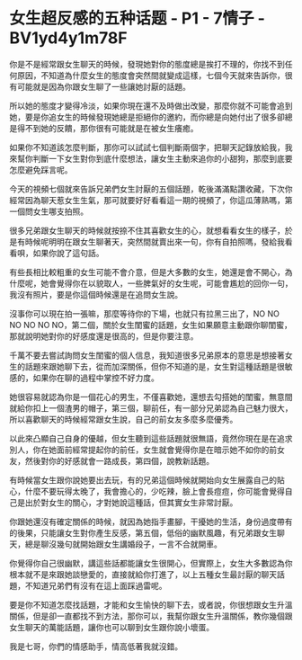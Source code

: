 # 女生超反感的五种话题 - P1 - 7情子 - BV1yd4y1m78F

你是不是經常跟女生聊天的時候，發現她對你的態度總是挨打不理的，你找不到任何原因，不知道為什麼女生的態度會突然間就變成這樣，七個今天就來告訴你，很有可能就是因為你跟女生聊了一些讓她討厭的話題。

所以她的態度才變得冷淡，如果你現在還不及時做出改變，那麼你就不可能會追到她，要是你追女生的時候發現她總是拒絕你的邀約，而你總是向她付出了很多卻總是得不到她的反饋，那你很有可能就是在被女生癢癒。

如果你不知道該怎麼判斷，那你可以試試七個判斷兩個字，把聊天記錄放給我，我來幫你判斷一下女生對你到底什麼想法，讓女生主動來追你的小甜狗，那麼到底要怎麼避免踩言呢。

今天的視頻七個就來告訴兄弟們女生討厭的五個話題，乾後滿滿點讚收藏，下次你經常因為聊天惹女生生氣，那可就要好好看看這一期的視頻了，你這瓜薄熟嗎，第一個問女生哪支拍照。

很多兄弟跟女生聊天的時候就按捺不住其喜歡女生的心，就想看看女生的樣子，於是有時候呢明明在跟女生聊著天，突然間就賣出來一句，你有自拍照嗎，發給我看看唄，如果你說了這句話。

有些長相比較粗重的女生可能不會介意，但是大多數的女生，她還是會不開心，為什麼呢，她會覺得你在以貌取人，一些脾氣好的女生呢，可能會尷尬的回你一句，我沒有照片，要是你這個時候還是在追問女生說。

沒事你可以現在拍一張嘛，那麼等待你的下場，也就只有拉黑三出了，NO NO NO NO NO NO，第二個，關於女生閨蜜的話題，女生如果願意主動跟你聊閨蜜，那就說明她對你的好感度還是很高的，但是你要注意。

千萬不要去嘗試詢問女生閨蜜的個人信息，我知道很多兄弟原本的意思是想接著女生的話題來跟她聊下去，從而加深關係，但你不知道的是，女生對這種話題是很敏感的，如果你在聊的過程中掌控不好力度。

她很容易就認為你是一個花心的男生，不僅喜歡她，還想去勾搭她的閨蜜，無意間就給你扣上一個渣男的帽子，第三個，聊前任，有一部分兄弟認為自己魅力很大，所以喜歡聊天的時候經常跟女生說，自己的前女友多麼多麼優秀。

以此來凸顯自己自身的優越，但女生聽到這些話題就很無語，竟然你現在是在追求別人，你在她面前經常提起你的前任，女生就會覺得你是在暗示她不如你的前女友，然後對你的好感就會一路成長，第四個，說教新話題。

有時候當女生跟你說她要出去玩，有的兄弟這個時候就開始向女生展露自己的貼心，什麼不要玩得太晚了，我會擔心的，少吃辣，臉上會長痘痘，你可能會覺得自己是出於對女生的關心，才對她說這種話，但其實女生非常討厭。

你跟她還沒有確定關係的時候，就因為她指手畫腳，干擾她的生活，身份過度帶有的後果，只能讓女生對你產生反感，第五個，低俗的幽默風趣，有兄弟跟女生聊天，總是聊沒幾句就開始跟女生講婚段子，一言不合就開車。

你覺得你自己很幽默，講這些話都能讓女生很開心，但實際上，女生大多數認為你根本就不是來跟她談戀愛的，直接就給你打進了，以上五種女生最討厭的聊天話題，不知道兄弟們有沒有在這上面踩過雷呢。

要是你不知道怎麼找話題，才能和女生愉快的聊下去，或者說，你很想跟女生升溫關係，但是卻一直都找不到方法，那你可以，我幫你跟女生升溫關係，教你幾個跟女生聊天的萬能話題，讓你也可以聊到女生跟你說小壞蛋。

我是七哥，你們的情感助手，情高低著我就沒錯。